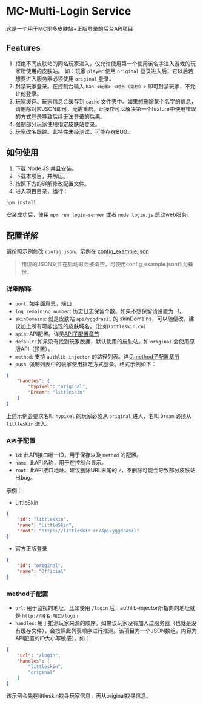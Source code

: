 # MC-Multi-Login Service

这是一个用于MC里多皮肤站+正版登录的后台API项目

## Features

1. 拒绝不同皮肤站的同名玩家进入，仅允许使用第一个使用该名字进入游戏的玩家所使用的皮肤站。
   如：玩家 `player` 使用 `original` 登录进入后，它以后若想要进入服务器必须使用 `original` 登录。
2. 封禁玩家登录。在控制台输入 `ban <玩家> <时长（毫秒）>` 即可封禁玩家，不允许他登录。
3. 玩家缓存。玩家信息会缓存到 `cache` 文件夹中。如果想删除某个名字的信息，请删除对应JSON即可，无需重启。此操作可以解决第一个feature中使用错误的方式登录导致后续无法登录的后果。
4. 强制部分玩家使用指定皮肤站登录。
5. 玩家改名跟踪。此特性未经测试，可能存在BUG。

## 如何使用

1. 下载 Node.JS 并且安装。
2. 下载本项目，并解压。
3. 按照下方的详解修改配置文件。
4. 进入项目目录，运行：

```bash
npm install
```

安装成功后，使用 `npm run login-server` 或者 `node login.js` 启动web服务。

## 配置详解

请按照示例修改 `config.json`。示例在 [config_example.json](./config_example.json)
> 错误的JSON文件在启动时会被清空，可使用config_example.json作为备份。

### 详细解释

- `port`: 如字面意思，端口
- `log_remaining_number`: 历史日志保留个数。如果不想保留请设置为 -1。
- `skinDomains`: 就是皮肤站 `api/yggdrasil` 的 skinDomains，可以随便改，建议加上所有可能出现的皮肤域名。（比如`littleskin.cn`）
- `apis`: API配置。详见[API子配置章节](#API子配置)
- `default`: 如果没有找到玩家数据，默认使用的皮肤站。如 `original` 会使用原版API（预置）。
- `method`: 支持 `authlib-injector` 的路径列表。详见[method子配置章节](#method子配置)
- `push`: 强制列表中的玩家使用指定方式登录。格式示例如下：

```json
{
    "handles": {
        "hypixel": "original",
        "Dream": "littleskin"
    }
}
```

上述示例会要求名叫 `hypixel` 的玩家必须从 `original` 进入，名叫 `Dream` 必须从 `littleskin` 进入。
  
### API子配置

- `id`: 此API接口唯一ID，用于保存以及 `method` 的配置。
- `name`: 此API名称，用于在控制台显示。
- `root`: 此API接口地址。建议删除URL末尾的 `/`，不删除可能会导致部分皮肤站出bug。

示例：

- LittleSkin

```json
{
    "id": "littleskin",
    "name": "LittleSkin",
    "root": "https://littleskin.cn/api/yggdrasil"
}
```

- 官方正版登录

```json
{
    "id": "original",
    "name": "Official"
}
```

### method子配置

- `url`: 用于监视的地址。比如使用 `/login` 后，authlib-injector所指向的地址就是 `http://域名:端口/login`
- `handles`: 用于推测玩家来源的顺序。如果该玩家没有加入过服务器（也就是没有缓存文件），会按照此列表顺序进行推测。该项目为一个JSON数组，内容为API配置的ID大小写敏感）。如：

```json
{
    "url": "/login",
    "handles": [
        "littleskin",
        "original"
    ]
}
```

该示例会先在littleskin找寻玩家信息，再从original找寻信息。
